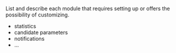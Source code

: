 List and describe each module that requires setting up or offers the possibility of customizing.

- statistics
- candidate parameters
- notifications
- ...